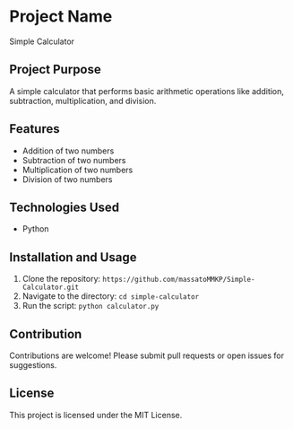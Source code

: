 # Project Name
Simple Calculator

## Project Purpose
A simple calculator that performs basic arithmetic operations like addition, subtraction, multiplication, and division.

## Features
- Addition of two numbers
- Subtraction of two numbers
- Multiplication of two numbers
- Division of two numbers

## Technologies Used
- Python

## Installation and Usage
1. Clone the repository: `https://github.com/massatoMMKP/Simple-Calculator.git`
2. Navigate to the directory: `cd simple-calculator`
3. Run the script: `python calculator.py`

## Contribution
Contributions are welcome! Please submit pull requests or open issues for suggestions.

## License
This project is licensed under the MIT License.
